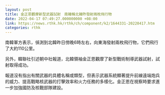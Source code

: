 ```yaml
---
layout: post
title: 金正恩觀摩新型武器試射　南韓稱北韓昨發射兩枚飛行物
date: 2022-04-17 07:49:27.000000000 +08:00
link: https://news.rthk.hk/rthk/ch/component/k2/1644331-20220417.htm
categories: rthk
---
```


南韓軍方表示，偵測到北韓昨日傍晚6時左右，向東海發射兩枚飛行物，它們飛行了大約110公里。

另外，韓聯社引述朝中社報道，北韓領袖金正恩觀摩了新型戰術制導武器試射，試射取得成功。

報道沒有指出有關武器的具體名稱或類型，但表示武器系統顯著提升前線遠端炮兵的威力、提高戰略核武器的打擊效率和火力任務的多樣化。金正恩在視察時要求進一步加強國防及核戰部隊建設。
